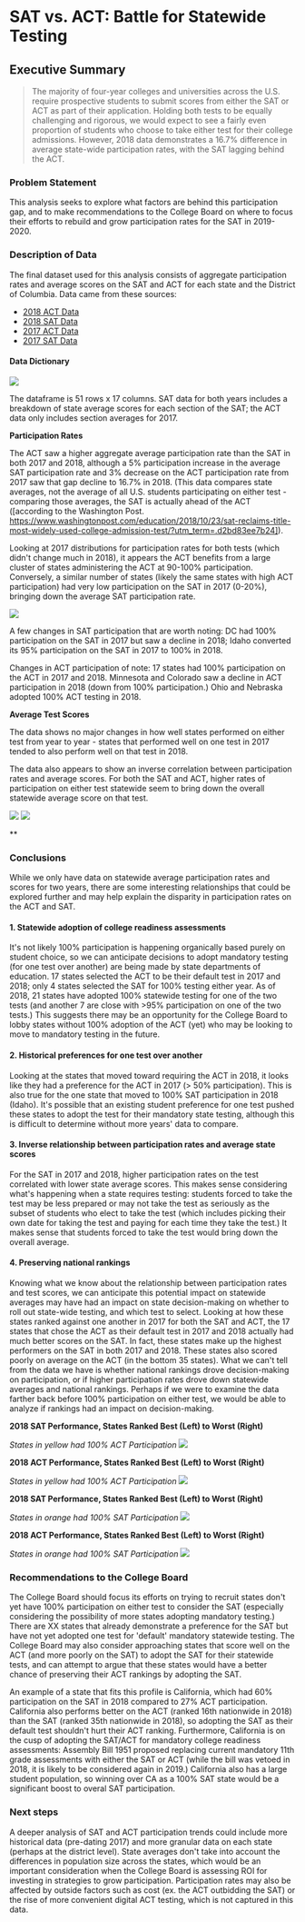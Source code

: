 # SAT vs. ACT: Battle for Statewide Testing

## Executive Summary

> The majority of four-year colleges and universities across the U.S. require prospective students to submit scores from either the SAT or ACT as part of their application. Holding both tests to be equally challenging and rigorous, we would expect to see a fairly even proportion of students who choose to take either test for their college admissions. However, 2018 data demonstrates a 16.7% difference in average state-wide participation rates, with the SAT lagging behind the ACT.

### Problem Statement
This analysis seeks to explore what factors are behind this participation gap, and to make recommendations to the College Board on where to focus their efforts to rebuild and grow participation rates for the SAT in 2019-2020. 

### Description of Data
The final dataset used for this analysis consists of aggregate participation rates and average scores on the SAT and ACT for each state and the District of Columbia. Data came from these sources:
- [2018 ACT Data](http://www.act.org/content/dam/act/unsecured/documents/cccr2018/Average-Scores-by-State.pdf)
- [2018 SAT Data](https://reports.collegeboard.org/sat-suite-program-results/state-results) 
- [2017 ACT Data](https://blog.prepscholar.com/act-scores-by-state-averages-highs-and-lows)
- [2017 SAT Data](https://blog.collegevine.com/here-are-the-average-sat-scores-by-state/)

#### Data Dictionary 
<img src="sat_act/Images/data_dictionary.png">

The dataframe is 51 rows x 17 columns. SAT data for both years includes a breakdown of state average scores for each section of the SAT; the ACT data only includes section averages for 2017. 

**Participation Rates**

The ACT saw a higher aggregate average participation rate than the SAT in both 2017 and 2018, although a 5% participation increase in the average SAT participation rate and 3% decrease on the ACT participation rate from 2017 saw that gap decline to 16.7% in 2018. (This data compares state averages, not the average of all U.S. students participating on either test - comparing those averages, the SAT is actually ahead of the ACT ([according to the Washington Post. https://www.washingtonpost.com/education/2018/10/23/sat-reclaims-title-most-widely-used-college-admission-test/?utm_term=.d2bd83ee7b24]).

Looking at 2017 distributions for participation rates for both tests (which didn't change much in 2018), it appears the ACT benefits from a large cluster of states administering the ACT at 90-100% participation. Conversely, a similar number of states (likely the same states with high ACT participation) had very low participation on the SAT in 2017 (0-20%), bringing down the average SAT participation rate.

<img src="../sat_act/Images/participation_2017.png">

A few changes in SAT participation that are worth noting: DC had 100% participation on the SAT in 2017 but saw a decline in 2018; Idaho converted its 95% participation on the SAT in 2017 to 100% in 2018.

Changes in ACT participation of note: 17 states had 100% participation on the ACT in 2017 and 2018. Minnesota and Colorado saw a decline in ACT participation in 2018 (down from 100% participation.) Ohio and Nebraska adopted 100% ACT testing in 2018.

**Average Test Scores**

The data shows no major changes in how well states performed on either test from year to year - states that performed well on one test in 2017 tended to also perform well on that test in 2018.  

The data also appears to show an inverse correlation between participation rates and average scores. For both the SAT and ACT, higher rates of participation on either test statewide seem to bring down the overall statewide average score on that test.

<img src="../sat_act/Images/sat_scores_part.png">
<img src="../sat_act/Images/act_scores_part.png">

**

### Conclusions
While we only have data on statewide average participation rates and scores for two years, there are some interesting relationships that could be explored further and may help explain the disparity in participation rates on the ACT and SAT.  

#### 1. Statewide adoption of college readiness assessments
It's not likely 100% participation is happening organically based purely on student choice, so we can anticipate decisions to adopt mandatory testing (for one test over another) are being made by state departments of education. 17 states selected the ACT to be their default test in 2017 and 2018; only 4 states selected the SAT for 100% testing either year. As of 2018, 21 states have adopted 100% statewide testing for one of the two tests (and another 7 are close with >95% participation on one of the two tests.) This suggests there may be an opportunity for the College Board to lobby states without 100% adoption of the ACT (yet) who may be looking to move to mandatory testing in the future.

#### 2. Historical preferences for one test over another
Looking at the states that moved toward requiring the ACT in 2018, it looks like they had a preference for  the ACT in 2017 (> 50% participation). This is also true for the one state that moved to 100% SAT participation in 2018 (Idaho). It's possible that an existing student preference for one test pushed these states to adopt the test for their mandatory state testing, although this is difficult to determine without more years' data to compare.

#### 3. Inverse relationship between participation rates and average state scores
For the SAT in 2017 and 2018, higher participation rates on the test correlated with lower state average scores. This makes sense considering what's happening when a state requires testing: students forced to take the test may be less prepared or may not take the test as seriously as the subset of students who elect to take the test (which includes picking their own date for taking the test and paying for each time they take the test.) It makes sense that students forced to take the test would bring down the overall average. 

#### 4. Preserving national rankings 
Knowing what we know about the relationship between participation rates and test scores, we can anticipate this potential impact on statewide averages may have had an impact on state decision-making on whether to roll out state-wide testing, and which test to select. Looking at how these states ranked against one another in 2017 for both the SAT and ACT, the 17 states that chose the ACT as their default test in 2017 and 2018 actually had much better scores on the SAT. In fact, these states make up the highest performers on the SAT in both 2017 and 2018. These states also scored poorly on average on the ACT (in the bottom 35 states). What we can't tell from the data we have is whether national rankings drove decision-making on participation, or if higher participation rates drove down statewide averages and national rankings. Perhaps if we were to examine the data farther back before 100% participation on either test, we would be able to analyze if rankings had an impact on decision-making.

**2018 SAT Performance, States Ranked Best (Left) to Worst (Right)**

_States in yellow had 100% ACT Participation_
<img src="../sat_act/Images/2018_sat_ranks_100_act.png">

**2018 ACT Performance, States Ranked Best (Left) to Worst (Right)**

_States in yellow had 100% ACT Participation_
<img src="../sat_act/Images/2018_act_ranks_100_act.png">

**2018 SAT Performance, States Ranked Best (Left) to Worst (Right)**

_States in orange had 100% SAT Participation_
<img src="../sat_act/Images/2018_sat_ranks_100_sat.png">

**2018 ACT Performance, States Ranked Best (Left) to Worst (Right)**

_States in orange had 100% SAT Participation_
<img src="../sat_act/Images/2018_act_ranks_100_sat.png">


### Recommendations to the College Board
The College Board should focus its efforts on trying to recruit states don't yet have 100% participation on either test to consider the SAT (especially considering the possibility of more states adopting mandatory testing.) There are XX states that already demonstrate a preference for the SAT but have not yet adopted one test for 'default' mandatory statewide testing. The College Board may also consider approaching states that score well on the ACT (and more poorly on the SAT) to adopt the SAT for their statewide tests, and can attempt to argue that these states would have a better chance of preserving their ACT rankings by adopting the SAT. 

An example of a state that fits this profile is California, which had 60% participation on the SAT in 2018 compared to 27% ACT participation. California also performs better on the ACT (ranked 16th nationwide in 2018) than the SAT (ranked 35th nationwide in 2018), so adopting the SAT as their default test shouldn't hurt their ACT ranking. Furthermore, California is on the cusp of adopting the SAT/ACT for mandatory college readiness assessments: Assembly Bill 1951 proposed replacing current mandatory 11th grade assessments with either the SAT or ACT (while the bill was vetoed in 2018, it is likely to be considered again in 2019.) California also has a large student population, so winning over CA as a 100% SAT state would be a significant boost to overal SAT participation. 

### Next steps
A deeper analysis of SAT and ACT participation trends could include more historical data (pre-dating 2017) and more granular data on each state (perhaps at the district level). State averages don't take into account the differences in population size across the states, which would be an important consideration when the College Board is assessing ROI for investing in strategies to grow participation. Participation rates may also be affected by outside factors such as cost (ex. the ACT outbidding the SAT) or the rise of more convenient digital ACT testing, which is not captured in this data.
